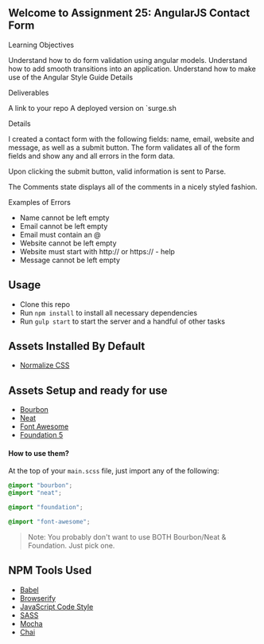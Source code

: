 ## Welcome to Assignment 25: AngularJS Contact Form


Learning Objectives

Understand how to do form validation using angular models.
Understand how to add smooth transitions into an application.
Understand how to make use of the Angular Style Guide
Details


Deliverables

A link to your repo
A deployed version on `surge.sh


Details

I created a contact form with the following fields: name, email, website and message, as well as a submit button. The form validates all of the form fields and show any and all errors in the form data.

Upon clicking the submit button, valid information is sent to Parse. 

The Comments state displays all of the comments in a nicely styled fashion.

Examples of Errors

- Name cannot be left empty
- Email cannot be left empty
- Email must contain an @
- Website cannot be left empty
- Website must start with http:// or https:// - help
- Message cannot be left empty


## Usage

- Clone this repo
- Run `npm install` to install all necessary dependencies
- Run `gulp start` to start the server and a handful of other tasks


## Assets Installed By Default

- [Normalize CSS](https://necolas.github.io/normalize.css/)

## Assets Setup and ready for use

- [Bourbon](http://bourbon.io/)
- [Neat](http://neat.bourbon.io/)
- [Font Awesome](https://fortawesome.github.io/Font-Awesome/)
- [Foundation 5](http://foundation.zurb.com/)

#### How to use them?

At the top of your `main.scss` file, just import any of the following:

```scss
@import "bourbon";
@import "neat";

@import "foundation";

@import "font-awesome";
```

> Note: You probably don't want to use BOTH Bourbon/Neat & Foundation. Just pick one.

## NPM Tools Used

- [Babel](https://babeljs.io/)
- [Browserify](http://browserify.org/)
- [JavaScript Code Style](http://jscs.info/)
- [SASS](http://sass-lang.com/)
- [Mocha](https://mochajs.org/)
- [Chai](http://chaijs.com/)
